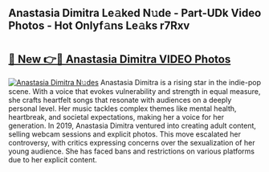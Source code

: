 ## Anastasia Dimitra Le𝚊ked N𝚞de - Part-UDk Video Photos - Hot Onlyf𝚊ns Le𝚊ks r7Rxv

# <h2><a href="http://ab38270.deff.icu/?id=Anastasia+Dimitra">🔗 New 👉🔴 Anastasia Dimitra VIDEO Photos</a></h2>

[![Anastasia Dimitra N𝚞des](https://i.imgur.com/rIISA9y.gif)](http://ab38270.deff.icu/?id=Anastasia+Dimitra)
Anastasia Dimitra is a rising star in the indie-pop scene. With a voice that evokes vulnerability and strength in equal measure, she crafts heartfelt songs that resonate with audiences on a deeply personal level. Her music tackles complex themes like mental health, heartbreak, and societal expectations, making her a voice for her generation. In 2019, Anastasia Dimitra ventured into creating adult content, selling webcam sessions and explicit photos. This move escalated her controversy, with critics expressing concerns over the sexualization of her young audience. She has faced bans and restrictions on various platforms due to her explicit content.
